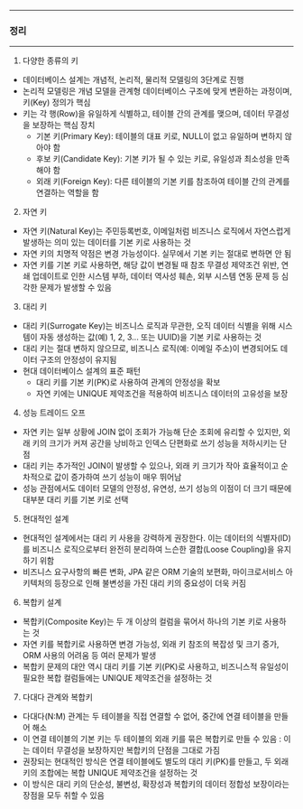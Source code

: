 -----
### 정리
-----
1. 다양한 종류의 키
  - 데이터베이스 설계는 개념적, 논리적, 물리적 모델링의 3단계로 진행
  - 논리적 모델링은 개념 모델을 관계형 데이터베이스 구조에 맞게 변환하는 과정이며, 키(Key) 정의가 핵심
  - 키는 각 행(Row)을 유일하게 식별하고, 테이블 간의 관계를 맺으며, 데이터 무결성을 보장하는 핵심 장치
     + 기본 키(Primary Key): 테이블의 대표 키로, NULL이 없고 유일하며 변하지 않아야 함
     + 후보 키(Candidate Key): 기본 키가 될 수 있는 키로, 유일성과 최소성을 만족해야 함
     + 외래 키(Foreign Key): 다른 테이블의 기본 키를 참조하여 테이블 간의 관계를 연결하는 역할을 함

2. 자연 키
  - 자연 키(Natural Key)는 주민등록번호, 이메일처럼 비즈니스 로직에서 자연스럽게 발생하는 의미 있는 데이터를 기본 키로 사용하는 것
  - 자연 키의 치명적 약점은 변경 가능성이다. 실무에서 기본 키는 절대로 변하면 안 됨
  - 자연 키를 기본 키로 사용하면, 해당 값이 변경될 때 참조 무결성 제약조건 위반, 연쇄 업데이트로 인한 시스템 부하, 데이터 역사성 훼손, 외부 시스템 연동 문제 등 심각한 문제가 발생할 수 있음

3. 대리 키
  - 대리 키(Surrogate Key)는 비즈니스 로직과 무관한, 오직 데이터 식별을 위해 시스템이 자동 생성하는 값(예) 1, 2, 3... 또는 UUID)을 기본 키로 사용하는 것
  - 대리 키는 절대 변하지 않으므로, 비즈니스 로직(예: 이메일 주소)이 변경되어도 데이터 구조의 안정성이 유지됨
  - 현대 데이터베이스 설계의 표준 패턴
     + 대리 키를 기본 키(PK)로 사용하여 관계의 안정성을 확보
     + 자연 키에는 UNIQUE 제약조건을 적용하여 비즈니스 데이터의 고유성을 보장

4. 성능 트레이드 오프
  - 자연 키는 일부 상황에 JOIN 없이 조회가 가능해 단순 조회에 유리할 수 있지만, 외래 키의 크기가 커져 공간을 낭비하고 인덱스 단편화로 쓰기 성능을 저하시키는 단점
  - 대리 키는 추가적인 JOIN이 발생할 수 있으나, 외래 키 크기가 작아 효율적이고 순차적으로 값이 증가하여 쓰기 성능이 매우 뛰어남
  - 성능 관점에서도 데이터 모델의 안정성, 유연성, 쓰기 성능의 이점이 더 크기 때문에 대부분 대리 키를 기본 키로 선택

5. 현대적인 설계
  - 현대적인 설계에서는 대리 키 사용을 강력하게 권장한다. 이는 데이터의 식별자(ID)를 비즈니스 로직으로부터 완전히 분리하여 느슨한 결합(Loose Coupling)을 유지하기 위함
  - 비즈니스 요구사항의 빠른 변화, JPA 같은 ORM 기술의 보편화, 마이크로서비스 아키텍처의 등장으로 인해 불변성을 가진 대리 키의 중요성이 더욱 커짐

6. 복합키 설계
  - 복합키(Composite Key)는 두 개 이상의 컬럼을 묶어서 하나의 기본 키로 사용하는 것
  - 자연 키를 복합키로 사용하면 변경 가능성, 외래 키 참조의 복잡성 및 크기 증가, ORM 사용의 어려움 등 여러 문제가 발생
  - 복합키 문제의 대안 역시 대리 키를 기본 키(PK)로 사용하고, 비즈니스적 유일성이 필요한 복합 컬럼들에는 UNIQUE 제약조건을 설정하는 것

7. 다대다 관계와 복합키
  - 다대다(N:M) 관계는 두 테이블을 직접 연결할 수 없어, 중간에 연결 테이블을 만들어 해소
  - 이 연결 테이블의 기본 키는 두 테이블의 외래 키를 묶은 복합키로 만들 수 있음 : 이는 데이터 무결성을 보장하지만 복합키의 단점을 그대로 가짐
  - 권장되는 현대적인 방식은 연결 테이블에도 별도의 대리 키(PK)를 만들고, 두 외래 키의 조합에는 복합 UNIQUE 제약조건을 설정하는 것
  - 이 방식은 대리 키의 단순성, 불변성, 확장성과 복합키의 데이터 정합성 보장이라는 장점을 모두 취할 수 있음
